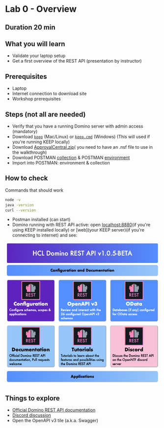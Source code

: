 # Lab 0 - Overview

## Duration 20 min

## What you will learn

- Validate your laptop setup
- Get a first overview of the REST API (presentation by instructor)

## Prerequisites

- Laptop
- Internet connection to download site
- Workshop prerequisites

## Steps (not all are needed)

- Verify that you have a running Domino server with admin access (mandatory)
- Download [`keep`](../downloads/keep) (Mac/Linux) or [`keep.cmd`](../downloads/keep.cmd) (Windows) (This will used if you're running KEEP locally)
- Download [ApprovalCentral.zip](../downloads/ApprovalCentral.zip)( you need to have an .nsf file to use in the walkthrough)
- Download POSTMAN [collection](../downloads/dachnug2023.postman_collection.json) & POSTMAN [environment](../downloads/dachnug2023.postman_environment.json)
- Import into POSTMAN: environment & collection

## How to check

Commands that should work

```bash
node -v
java -version
curl --version
```

- Postman installed (can start)
- Domino running with REST API active: open [localhost:8880](http://localhost:8880)(if you're using KEEP installed locally) or [web](your KEEP server)(if you're connecting to internet) and see:

![Landing page](img/landingPage.png)

## Things to explore

- [Official Domino REST API documentation](https://opensource.hcltechsw.com/Domino-rest-api/index.html)
- [Discord discussion](https://discord.com/invite/jmRHpDRnH4)
- Open the OpenAPI v3 tile (a.k.a. Swagger)
